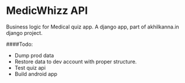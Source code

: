 # MedicWhizz API
Business logic for Medical quiz app. A django app, part of akhilkanna.in django project.

####Todo:
  - Dump prod data
  - Restore data to dev account with proper structure.
  - Test quiz api
  - Build android app
